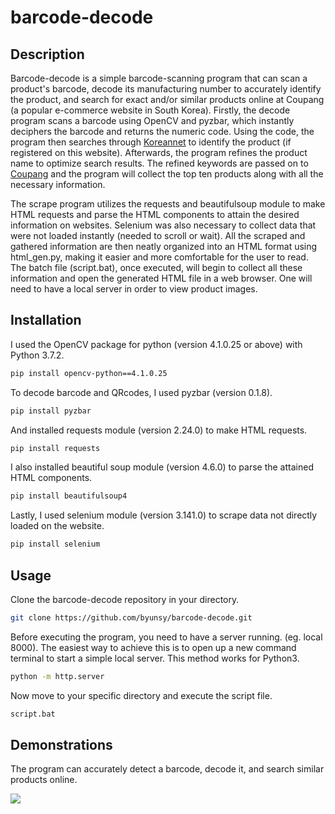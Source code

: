 # barcode-decode

## Description

Barcode-decode is a simple barcode-scanning program that can scan a product's barcode, decode its manufacturing number to accurately identify the product, and search for exact and/or similar products online at Coupang (a popular e-commerce website in South Korea). Firstly, the decode program scans a barcode using OpenCV and pyzbar, which instantly deciphers the barcode and returns the numeric code. Using the code, the program then searches through [Koreannet](http://koreannet.or.kr/) to identify the product (if registered on this website). Afterwards, the program refines the product name to optimize search results. The refined keywords are passed on to [Coupang](https://www.coupang.com/) and the program will collect the top ten products along with all the necessary information.

The scrape program utilizes the requests and beautifulsoup module to make HTML requests and parse the HTML components to attain the desired information on websites. Selenium was also necessary to collect data that were not loaded instantly (needed to scroll or wait). All the scraped and gathered information are then neatly organized into an HTML format using html_gen.py, making it easier and more comfortable for the user to read. The batch file (script.bat), once executed, will begin to collect all these information and open the generated HTML file in a web browser. One will need to have a local server in order to view product images.

## Installation

I used the OpenCV package for python (version 4.1.0.25 or above) with Python 3.7.2.

```bash
pip install opencv-python==4.1.0.25
```

To decode barcode and QRcodes, I used pyzbar (version 0.1.8).

```bash
pip install pyzbar
```

And installed requests module (version 2.24.0) to make HTML requests.

```bash
pip install requests
```

I also installed beautiful soup module (version 4.6.0) to parse the attained HTML components.

```bash
pip install beautifulsoup4
```

Lastly, I used selenium module (version 3.141.0) to scrape data not directly loaded on the website.

```bash
pip install selenium
```

## Usage

Clone the barcode-decode repository in your directory.

```bash
git clone https://github.com/byunsy/barcode-decode.git
```

Before executing the program, you need to have a server running. (eg. local 8000). The easiest way to achieve this is to open up a new command terminal to start a simple local server. This method works for Python3.

```bash
python -m http.server
```

Now move to your specific directory and execute the script file.

```bash
script.bat
```

## Demonstrations

The program can accurately detect a barcode, decode it, and search similar products online.

![](images/barcode1.gif)
